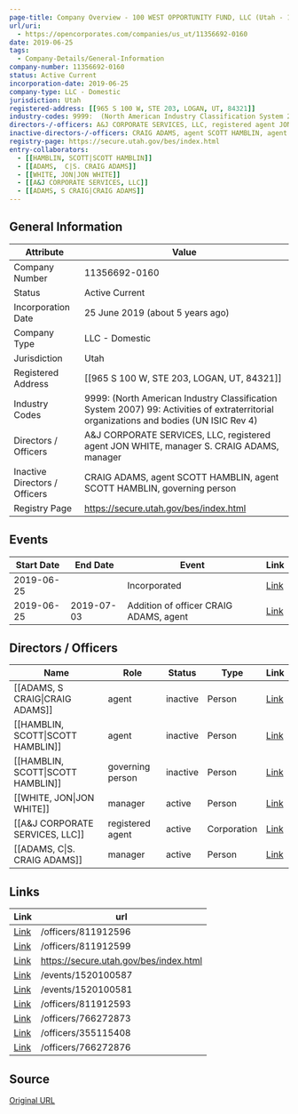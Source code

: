 ```yaml
---
page-title: Company Overview - 100 WEST OPPORTUNITY FUND, LLC (Utah - 11356692-0160)
url/uri:
  - https://opencorporates.com/companies/us_ut/11356692-0160
date: 2019-06-25
tags:
  - Company-Details/General-Information
company-number: 11356692-0160
status: Active Current
incorporation-date: 2019-06-25
company-type: LLC - Domestic
jurisdiction: Utah
registered-address: [[965 S 100 W, STE 203, LOGAN, UT, 84321]]
industry-codes: 9999:  (North American Industry Classification System 2007) 99: Activities of extraterritorial organizations and bodies (UN ISIC Rev 4)
directors-/-officers: A&J CORPORATE SERVICES, LLC, registered agent JON WHITE, manager S. CRAIG ADAMS, manager
inactive-directors-/-officers: CRAIG ADAMS, agent SCOTT HAMBLIN, agent SCOTT HAMBLIN, governing person
registry-page: https://secure.utah.gov/bes/index.html
entry-collaborators:
  - [[HAMBLIN, SCOTT|SCOTT HAMBLIN]]
  - [[ADAMS,  C|S. CRAIG ADAMS]]
  - [[WHITE, JON|JON WHITE]]
  - [[A&J CORPORATE SERVICES, LLC]]
  - [[ADAMS, S CRAIG|CRAIG ADAMS]]
---
```


## General Information
| Attribute          | Value                                       |
|--------------------|---------------------------------------------|
| Company Number     | 11356692-0160                               |
| Status             | Active Current                              |
| Incorporation Date | 25 June 2019 (about 5 years ago)            |
| Company Type       | LLC - Domestic                              |
| Jurisdiction       | Utah                                        |
| Registered Address | [[965 S 100 W, STE 203, LOGAN, UT, 84321]]  |
| Industry Codes     | 9999:  (North American Industry Classification System 2007) 99: Activities of extraterritorial organizations and bodies (UN ISIC Rev 4) |
| Directors / Officers | A&J CORPORATE SERVICES, LLC, registered agent JON WHITE, manager S. CRAIG ADAMS, manager |
| Inactive Directors / Officers | CRAIG ADAMS, agent SCOTT HAMBLIN, agent SCOTT HAMBLIN, governing person |
| Registry Page      | https://secure.utah.gov/bes/index.html      |

## Events

| Start Date | End Date   | Event                                                   | Link |
|------------|------------|-------------------------------------------------------|------|
| 2019-06-25 |            | Incorporated                                            | [Link](https://opencorporates.com/events/1520100587) |
| 2019-06-25 | 2019-07-03 | Addition of officer CRAIG ADAMS, agent                  | [Link](https://opencorporates.com/events/1520100581) |

## Directors / Officers
| Name                 | Role            | Status     | Type        | Link |
|----------------------|-----------------|------------|-------------|------|
| [[ADAMS, S CRAIG\|CRAIG ADAMS]] | agent           | inactive   | Person      | [Link](https://opencorporates.com/officers/355115408) |
| [[HAMBLIN, SCOTT\|SCOTT HAMBLIN]] | agent           | inactive   | Person      | [Link](https://opencorporates.com/officers/766272873) |
| [[HAMBLIN, SCOTT\|SCOTT HAMBLIN]] | governing person | inactive   | Person      | [Link](https://opencorporates.com/officers/766272876) |
| [[WHITE, JON\|JON WHITE]] | manager         | active     | Person      | [Link](https://opencorporates.com/officers/811912593) |
| [[A&J CORPORATE SERVICES, LLC]] | registered agent | active     | Corporation | [Link](https://opencorporates.com/officers/811912596) |
| [[ADAMS,  C\|S. CRAIG ADAMS]] | manager         | active     | Person      | [Link](https://opencorporates.com/officers/811912599) |

## Links
| Link   | url                            
|--------|--------------------------------|
| [Link](/officers/811912596) |/officers/811912596           |
| [Link](/officers/811912599) |/officers/811912599           |
| [Link](https://secure.utah.gov/bes/index.html) |https://secure.utah.gov/bes/index.html|
| [Link](/events/1520100587) |/events/1520100587            |
| [Link](/events/1520100581) |/events/1520100581            |
| [Link](/officers/811912593) |/officers/811912593           |
| [Link](/officers/766272873) |/officers/766272873           |
| [Link](/officers/355115408) |/officers/355115408           |
| [Link](/officers/766272876) |/officers/766272876           |

## Source
[Original URL](https://opencorporates.com/companies/us_ut/11356692-0160)
